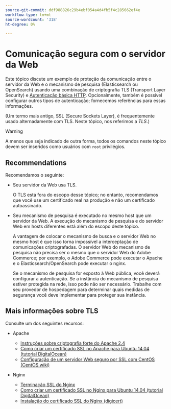 ```yaml
---
source-git-commit: ddf988826c29b4ebf054a4d4fb5f4c285662ef4e
workflow-type: tm+mt
source-wordcount: '318'
ht-degree: 0%

---
```

# Comunicação segura com o servidor da Web

Este tópico discute um exemplo de proteção da comunicação entre o servidor da Web e o mecanismo de pesquisa (Elasticsearch ou OpenSearch) usando uma combinação de criptografia TLS (Transport Layer Security) e [Autenticação básica HTTP](https://datatracker.ietf.org/doc/html/rfc2617). Opcionalmente, também é possível configurar outros tipos de autenticação; fornecemos referências para essas informações.

(Um termo mais antigo, SSL (Secure Sockets Layer), é frequentemente usado alternadamente com TLS. Neste tópico, nos referimos a *TLS*.)

>[!WARNING]
>
>A menos que seja indicado de outra forma, todos os comandos neste tópico devem ser inseridos como usuários com `root` privilégios.

## Recommendations

Recomendamos o seguinte:

* Seu servidor da Web usa TLS.

  O TLS está fora do escopo desse tópico; no entanto, recomendamos que você use um certificado real na produção e não um certificado autoassinado.

* Seu mecanismo de pesquisa é executado no mesmo host que um servidor da Web. A execução do mecanismo de pesquisa e do servidor Web em hosts diferentes está além do escopo deste tópico.

  A vantagem de colocar o mecanismo de busca e o servidor Web no mesmo host é que isso torna impossível a interceptação de comunicações criptografadas. O servidor Web do mecanismo de pesquisa não precisa ser o mesmo que o servidor Web do Adobe Commerce; por exemplo, o Adobe Commerce pode executar o Apache e o Elasticsearch/OpenSearch pode executar o nginx.

  Se o mecanismo de pesquisa for exposto à Web pública, você deverá configurar a autenticação. Se a instância do mecanismo de pesquisa estiver protegida na rede, isso pode não ser necessário. Trabalhe com seu provedor de hospedagem para determinar quais medidas de segurança você deve implementar para proteger sua instância.

## Mais informações sobre TLS

Consulte um dos seguintes recursos:

* Apache

   * [Instruções sobre criptografia forte do Apache 2.4](https://httpd.apache.org/docs/2.4/ssl/ssl_howto.html)
   * [Como criar um certificado SSL no Apache para Ubuntu 14.04 (tutorial DigitalOcean)](https://www.digitalocean.com/community/tutorials/how-to-create-a-ssl-certificate-on-apache-for-ubuntu-14-04)
   * [Configuração de um servidor Web seguro por SSL com CentOS (CentOS wiki)](https://wiki.centos.org/HowTos/Https)

* Nginx

   * [Terminação SSL do Nginx](https://www.nginx.com/resources/admin-guide/nginx-ssl-termination/)
   * [Como criar um certificado SSL no Nginx para Ubuntu 14.04 (tutorial DigitalOcean)](https://www.digitalocean.com/community/tutorials/how-to-create-an-ssl-certificate-on-nginx-for-ubuntu-14-04)
   * [Instalação do certificado SSL do Nginx (digicert)](https://www.digicert.com/ssl-certificate-installation-nginx.htm)
